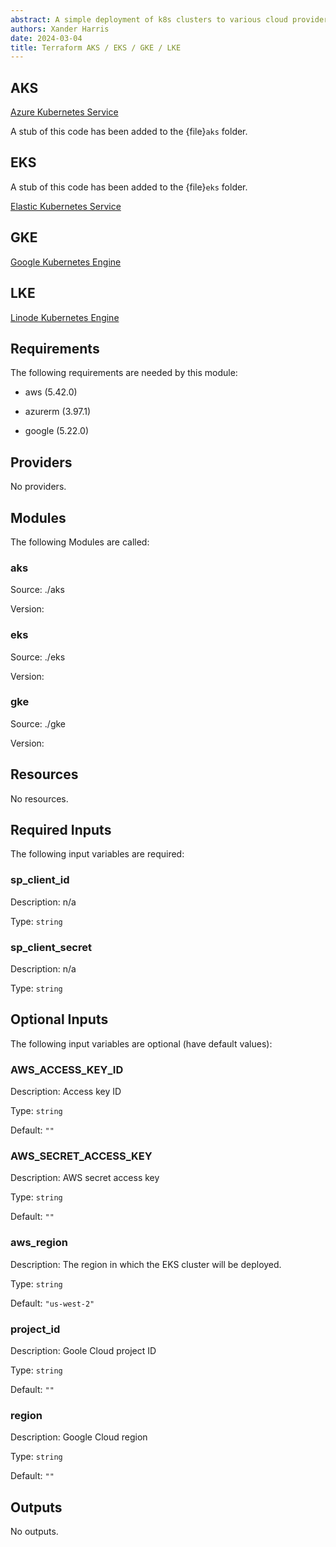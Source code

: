 ```yaml
---
abstract: A simple deployment of k8s clusters to various cloud providers.
authors: Xander Harris
date: 2024-03-04
title: Terraform AKS / EKS / GKE / LKE
---
```


## AKS

[Azure Kubernetes Service](https://registry.terraform.io/providers/hashicorp/azurerm/latest/docs/resources/kubernetes_cluster)

A stub of this code has been added to the {file}`aks` folder.

## EKS

A stub of this code has been added to the {file}`eks` folder.

[Elastic Kubernetes Service](https://registry.terraform.io/modules/terraform-aws-modules/eks/aws/latest)

## GKE

[Google Kubernetes Engine](https://registry.terraform.io/modules/terraform-google-modules/kubernetes-engine/google/latest)

## LKE

[Linode Kubernetes Engine](https://registry.terraform.io/providers/linode/linode/latest/docs/resources/lke_cluster)

<!-- BEGIN_TF_DOCS -->
<!-- markdownlint-disable -->

## Requirements

The following requirements are needed by this module:

- aws (5.42.0)

- azurerm (3.97.1)

- google (5.22.0)

## Providers

No providers.

## Modules

The following Modules are called:

### aks

Source: ./aks

Version:

### eks

Source: ./eks

Version:

### gke

Source: ./gke

Version:

## Resources

No resources.

## Required Inputs

The following input variables are required:

### sp_client_id

Description: n/a

Type: `string`

### sp\_client\_secret

Description: n/a

Type: `string`

## Optional Inputs

The following input variables are optional (have default values):

### AWS\_ACCESS\_KEY\_ID

Description: Access key ID

Type: `string`

Default: `""`

### AWS\_SECRET\_ACCESS\_KEY

Description: AWS secret access key

Type: `string`

Default: `""`

### aws_region

Description: The region in which the EKS cluster will be deployed.

Type: `string`

Default: `"us-west-2"`

### project_id

Description: Goole Cloud project ID

Type: `string`

Default: `""`

### region

Description: Google Cloud region

Type: `string`

Default: `""`

## Outputs

No outputs.
<!-- END_TF_DOCS -->
